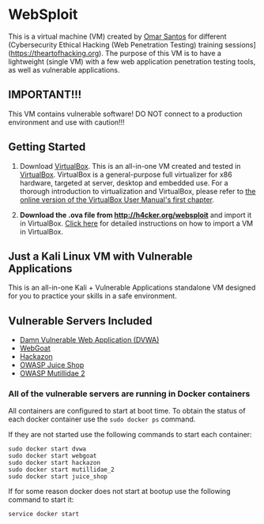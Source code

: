 # WebSploit
This is a virtual machine (VM) created by [Omar Santos](https://omarsantos.io) for different (Cybersecurity Ethical Hacking (Web Penetration Testing) training sessions](https://theartofhacking.org). The purpose of this VM is to have a lightweight (single VM) with a few web application penetration testing tools, as well as vulnerable applications.


## IMPORTANT!!!
This VM contains vulnerable software!
DO NOT connect to a production environment and use with caution!!!

## Getting Started

1. Download [VirtualBox](https://www.virtualbox.org). This is an all-in-one VM created and tested in [VirtualBox](https://www.virtualbox.org).  VirtualBox is a general-purpose full virtualizer for x86 hardware, targeted at server, desktop and embedded use. For a thorough introduction to virtualization and VirtualBox, please refer to [the online version of the VirtualBox User Manual's first chapter](https://www.virtualbox.org/manual/ch01.html).

2. **Download the .ova file from http://h4cker.org/websploit** and import it in VirtualBox. [Click here](https://www.virtualbox.org/manual/ch01.html#ovf) for detailed instructions on how to import a VM in VirtualBox.

 
## Just a Kali Linux VM with Vulnerable Applications
This is an all-in-one Kali + Vulnerable Applications standalone VM designed for you to practice your skills in a safe environment.
 
 
## Vulnerable Servers Included
- [Damn Vulnerable Web Application (DVWA)](http://www.dvwa.co.uk/)
- [WebGoat](https://www.owasp.org/index.php/Category:OWASP_WebGoat_Project)
- [Hackazon](https://github.com/rapid7/hackazon)
- [OWASP Juice Shop](https://www.owasp.org/index.php/OWASP_Juice_Shop_Project)
- [OWASP Mutillidae 2](https://www.owasp.org/index.php/OWASP_Mutillidae_2_Project)
 
### All of the vulnerable servers are running in Docker containers

All containers are configured to start at boot time. 
To obtain the status of each docker container use the `sudo docker ps` command.

If they are not started use the following commands to start each container:

```
sudo docker start dvwa
sudo docker start webgoat
sudo docker start hackazon
sudo docker start mutillidae_2
sudo docker start juice_shop
```

If for some reason docker does not start at bootup use the following command to start it:
```
service docker start
```
